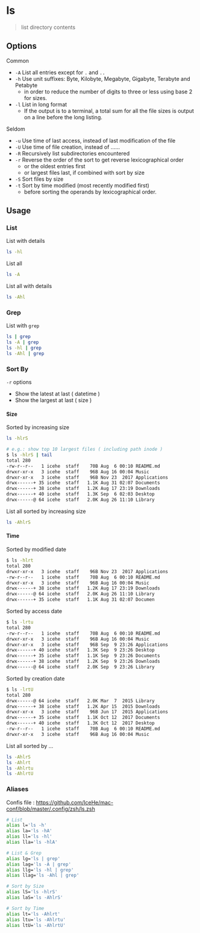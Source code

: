 # ls

> list directory contents

## Options

Common

- `-A` List all entries except for `.` and `..`
- `-h` Use unit suffixes: Byte, Kilobyte, Megabyte, Gigabyte, Terabyte and Petabyte
    - in order to reduce the number of digits to three or less using base 2 for sizes.
- `-l` List in long format
    - If the output is to a terminal, a total sum for all the file sizes is output on a line before the long listing.

Seldom

- `-u` Use time of last access, instead of last modification of the file
- `-U` Use time of file creation, instead of ……
- `-R` Recursively list subdirectories encountered
- `-r` Reverse the order of the sort to get reverse lexicographical order
    - or the oldest entries first
    - or largest files last, if combined with sort by size
- `-S` Sort files by size
- `-t` Sort by time modified (most recently modified first)
    - before sorting the operands by lexicographical order.

## Usage

### List

List with details

```bash
ls -hl
```

List all

```bash
ls -A
```

List all with details

```bash
ls -Ahl
```

### Grep

List with `grep`

```bash
ls | grep
ls -A | grep
ls -hl | grep
ls -Ahl | grep
```

### Sort By

`-r` options

- Show the latest at last ( datetime )
- Show the largest at last ( size )

#### Size

Sorted by increasing size

```bash
ls -hlrS

# e.g.: show top 10 largest files ( including path inode )
$ ls -hlrS | tail
total 280
-rw-r--r--   1 icehe  staff    70B Aug  6 00:10 README.md
drwxr-xr-x   3 icehe  staff    96B Aug 16 00:04 Music
drwxr-xr-x   3 icehe  staff    96B Nov 23  2017 Applications
drwx------+ 35 icehe  staff   1.1K Aug 31 02:07 Documents
drwx------+ 38 icehe  staff   1.2K Aug 17 23:19 Downloads
drwx------+ 40 icehe  staff   1.3K Sep  6 02:03 Desktop
drwx------@ 64 icehe  staff   2.0K Aug 26 11:10 Library
```

List all sorted by increasing size

```bash
ls -AhlrS
```

#### Time

Sorted by modified date

```bash
$ ls -hlrt
total 280
drwxr-xr-x   3 icehe  staff    96B Nov 23  2017 Applications
-rw-r--r--   1 icehe  staff    70B Aug  6 00:10 README.md
drwxr-xr-x   3 icehe  staff    96B Aug 16 00:04 Music
drwx------+ 38 icehe  staff   1.2K Aug 17 23:19 Downloads
drwx------@ 64 icehe  staff   2.0K Aug 26 11:10 Library
drwx------+ 35 icehe  staff   1.1K Aug 31 02:07 Documen
```

Sorted by access date

```bash
$ ls -lrtu
total 280
-rw-r--r--   1 icehe  staff    70B Aug  6 00:10 README.md
drwxr-xr-x   3 icehe  staff    96B Aug 16 00:04 Music
drwxr-xr-x   3 icehe  staff    96B Sep  9 23:26 Applications
drwx------+ 40 icehe  staff   1.3K Sep  9 23:26 Desktop
drwx------+ 35 icehe  staff   1.1K Sep  9 23:26 Documents
drwx------+ 38 icehe  staff   1.2K Sep  9 23:26 Downloads
drwx------@ 64 icehe  staff   2.0K Sep  9 23:26 Library
```

Sorted by creation date

```bash
$ ls -lrtU
total 280
drwx------@ 64 icehe  staff   2.0K Mar  7  2015 Library
drwx------+ 38 icehe  staff   1.2K Apr 15  2015 Downloads
drwxr-xr-x   3 icehe  staff    96B Jun 17  2015 Applications
drwx------+ 35 icehe  staff   1.1K Oct 12  2017 Documents
drwx------+ 40 icehe  staff   1.3K Oct 12  2017 Desktop
-rw-r--r--   1 icehe  staff    70B Aug  6 00:10 README.md
drwxr-xr-x   3 icehe  staff    96B Aug 16 00:04 Music
```

List all sorted by …

```bash
ls -AhlrS
ls -Ahlrt
ls -Ahlrtu
ls -AhlrtU
```

### Aliases

Confis file : https://github.com/IceHe/mac-conf/blob/master/.config/zsh/ls.zsh

```bash
# List
alias l='ls -h'
alias la='ls -hA'
alias ll='ls -hl'
alias lla='ls -hlA'

# List & Grep
alias lg='ls | grep'
alias lag='ls -A | grep'
alias llg='ls -hl | grep'
alias llag='ls -Ahl | grep'

# Sort by Size
alias lS='ls -hlrS'
alias laS='ls -AhlrS'

# Sort by Time
alias lt='ls -Ahlrt'
alias ltu='ls -Ahlrtu'
alias ltU='ls -AhlrtU'
```
